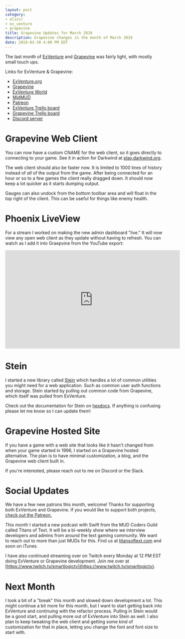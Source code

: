```yaml
---
layout: post
category:
- elixir
- ex_venture
- grapevine
title: Grapevine Updates for March 2019
description: Grapevine changes in the month of March 2019
date: 2019-03-30 4:00 PM EDT
---
```


The last month of [ExVenture][exventure-github] and [Grapevine][grapevine] was fairly light, with mostly small touch ups.

Links for ExVenture & Grapevine:

- [ExVenture.org][exventure]
- [Grapevine][grapevine]
- [ExVenture World][exventure-world]
- [MidMUD][midmud]
- [Patreon][patreon]
- [ExVenture Trello board][exventure-trello]
- [Grapevine Trello board][grapevine-trello]
- [Discord server][discord]

# Grapevine Web Client

You can now have a custom CNAME for the web client, so it goes directly to connecting to your game. See it in action for Darkwind at [play.darkwind.org](https://play.darkwind.org).

The web client should also be faster now. It is limited to 1000 lines of history instead of _all_ of the output from the game. After being connected for an hour or so to a few games the client really dragged down. It should now keep a lot quicker as it starts dumping output.

Gauges can also undock from the bottom toolbar area and will float in the top right of the client. This can be useful for things like enemy health.

# Phoenix LiveView

For a stream I worked on making the new admin dashboard "live." It will now view any open web client as they update without having to refresh. You can watch as I add it into Graepvine from the YouTube export:

<iframe width="560" height="315" src="https://www.youtube.com/embed/FfpRBh2kWCI" frameborder="0" allow="accelerometer; autoplay; encrypted-media; gyroscope; picture-in-picture" allowfullscreen></iframe>

# Stein

I started a new library called [Stein](https://github.com/smartlogic/stein) which handles a lot of common utilities you might need for a web application. Such as common user auth functions and storage. Stein started by pulling out common code from Grapevine, which itself was pulled from ExVenture.

Check out the documentation for Stein on [hexdocs](https://hexdocs.pm/stein/readme.html). If anything is confusing please let me know so I can update them!

# Grapevine Hosted Site

If you have a game with a web site that looks like it hasn't changed from when your game started in 1996, I started on a Grapevine hosted alternative. The plan is to have minimal customization, a blog, and the Grapevine web client built in.

If you're interested, please reach out to me on Discord or the Slack.

# Social Updates

We have a few new patrons this month, welcome! Thanks for supporting both ExVenture and Grapevine. If you would like to support both projects, [check out the Patreon.][patreon]

This month I started a new podcast with Swift from the MUD Coders Guild called Titans of Text. It will be a bi-weekly show where we interview developers and admins from around the text gaming community. We want to reach out to more than just MUDs for this. Find us at [titansoftext.com](https://www.titansoftext.com/) and soon on iTunes.

I have also continued streaming over on Twitch every Monday at 12 PM EST doing ExVenture or Grapevine development. Join me over at [https://www.twitch.tv/smartlogictv](https://www.twitch.tv/smartlogictv).

# Next Month

I took a bit of a "break" this month and slowed down development a lot. This might continue a bit more for this month, but I want to start getting back into ExVenture and continuing with the refactor process. Pulling in Stein would be a good start, and pulling more out of ExVenture into Stein as well. I also plan to keep tweaking the web client and getting some kind of customization for that in place, letting you change the font and font size to start with.

[exventure]: https://exventure.org
[exventure-world]: https://exventure.world
[exventure-github]: https://github.com/oestrich/ex_venture
[grapevine]: https://grapevine.haus
[midmud]: https://midmud.com
[patreon]: https://www.patreon.com/exventure
[exventure-trello]: https://trello.com/b/PFGmFWmu/exventure
[grapevine-trello]: https://trello.com/b/bWZ00VpS/grapevine
[discord]: https://discord.gg/GPEa6dB
[mud-coders]: https://mudcoders.com/
